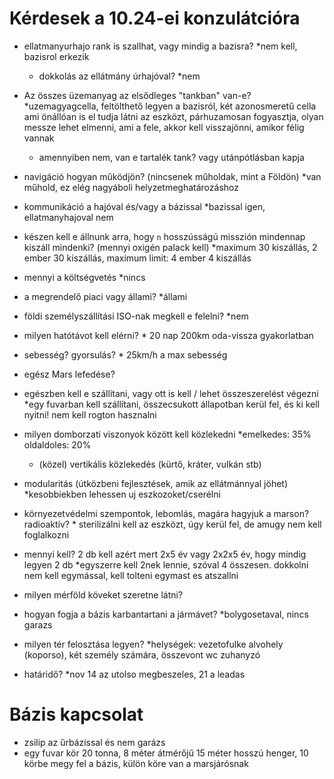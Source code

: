 # Kérdesek a 10.24-ei konzulátcióra

- ellatmanyurhajo rank is szallhat, vagy mindig a bazisra? *nem kell, bazisrol erkezik
  - dokkolás az ellátmány úrhajóval? *nem
- Az összes üzemanyag az elsődleges "tankban" van-e? *uzemagyagcella, feltölthető legyen a bazisról, két azonosmeretű cella ami önállóan is el tudja látni az eszközt, párhuzamosan fogyasztja, olyan messze lehet elmenni, ami a fele, akkor kell visszajönni, amikor félig vannak
  - amennyiben nem, van e tartalék tank? vagy utánpótlásban kapja
- navigáció hogyan működjön? (nincsenek műholdak, mint a Földön) *van műhold, ez elég nagyáboli helyzetmeghatározáshoz
- kommunikáció a hajóval és/vagy a bázissal *bazissal igen, ellatmanyhajoval nem
- készen kell e állnunk arra, hogy `n` hosszússágú misszión mindennap kiszáll mindenki? (mennyi oxigén palack kell) *maximum 30 kiszállás, 2 ember 30 kiszállás, maximum limit: 4 ember 4 kiszállás
- mennyi a költségvetés *nincs
- a megrendelő piaci vagy állami? *állami
- földi személyszállítási ISO-nak megkell e felelni? *nem
- milyen hatótávot kell elérni? * 20 nap 200km oda-vissza gyakorlatban 
- sebesség? gyorsulás? * 25km/h a max sebesség
- egész Mars lefedése? 
- egészben kell e szállítani, vagy ott is kell / lehet összeszerelést végezni *egy fuvarban kell szállítani, összecsukott állapotban kerül fel, és ki kell nyitni! nem kell rogton hasznalni
- milyen domborzati viszonyok között kell közlekedni *emelkedes: 35% oldaldoles: 20%
  - (közel) vertikális közlekedés (kürtő, kráter, vulkán stb) 
- modularitás (útközbeni fejlesztések, amik az ellátmánnyal jöhet) *kesobbiekben lehessen uj eszkozoket/cserélni
- környezetvédelmi szempontok, lebomlás, magára hagyjuk a marson? radioaktív? * sterilizálni kell az eszközt, úgy kerül fel, de amugy nem kell foglalkozni 
- mennyi kell? 2 db kell azért mert 2x5 év vagy 2x2x5 év, hogy mindig legyen 2 db *egyszerre kell 2nek lennie, szóval 4 összesen. dokkolni nem kell egymással, kell tolteni egymast es atszallni
- milyen mérföld köveket szeretne látni?
- hogyan fogja a bázis karbantartani a jármávet? *bolygosetaval, nincs garazs
- milyen tér felosztása legyen? *helységek: vezetofulke alvohely (koporso), két személy számára, összevont wc zuhanyzó 



- határidő? *nov 14 az utolso megbeszeles, 21 a leadas


# Bázis kapcsolat

- zsilip az űrbázissal és nem garázs
- egy fuvar kör 20 tonna, 8 méter átmérőjű 15 méter hosszú henger, 10 körbe megy fel a bázis, külön köre van a marsjárósnak


